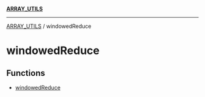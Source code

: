 [**ARRAY_UTILS**](../README.md)

***

[ARRAY_UTILS](../README.md) / windowedReduce

# windowedReduce

## Functions

- [windowedReduce](functions/windowedReduce.md)
